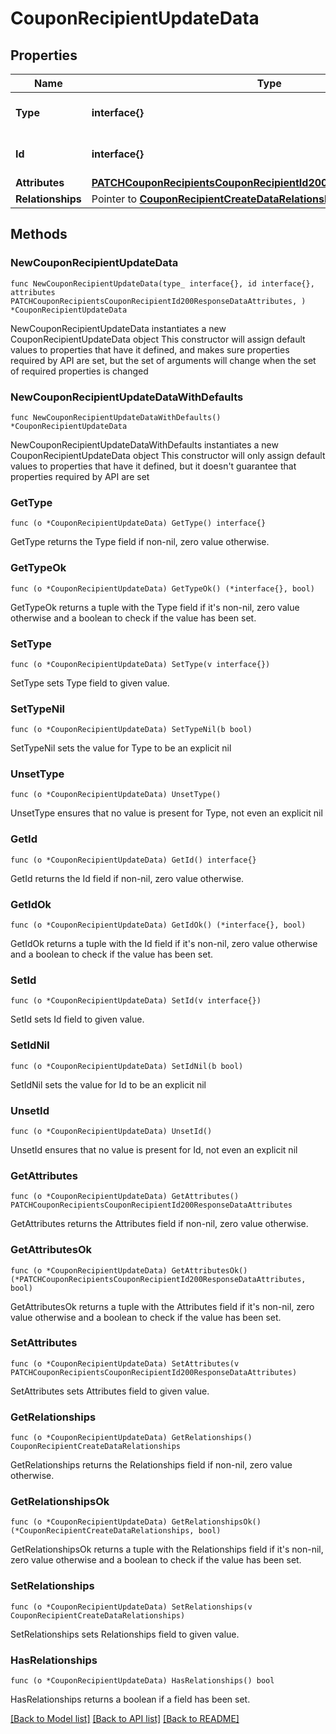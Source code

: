 # CouponRecipientUpdateData

## Properties

Name | Type | Description | Notes
------------ | ------------- | ------------- | -------------
**Type** | **interface{}** | The resource&#39;s type | 
**Id** | **interface{}** | The resource&#39;s id | 
**Attributes** | [**PATCHCouponRecipientsCouponRecipientId200ResponseDataAttributes**](PATCHCouponRecipientsCouponRecipientId200ResponseDataAttributes.md) |  | 
**Relationships** | Pointer to [**CouponRecipientCreateDataRelationships**](CouponRecipientCreateDataRelationships.md) |  | [optional] 

## Methods

### NewCouponRecipientUpdateData

`func NewCouponRecipientUpdateData(type_ interface{}, id interface{}, attributes PATCHCouponRecipientsCouponRecipientId200ResponseDataAttributes, ) *CouponRecipientUpdateData`

NewCouponRecipientUpdateData instantiates a new CouponRecipientUpdateData object
This constructor will assign default values to properties that have it defined,
and makes sure properties required by API are set, but the set of arguments
will change when the set of required properties is changed

### NewCouponRecipientUpdateDataWithDefaults

`func NewCouponRecipientUpdateDataWithDefaults() *CouponRecipientUpdateData`

NewCouponRecipientUpdateDataWithDefaults instantiates a new CouponRecipientUpdateData object
This constructor will only assign default values to properties that have it defined,
but it doesn't guarantee that properties required by API are set

### GetType

`func (o *CouponRecipientUpdateData) GetType() interface{}`

GetType returns the Type field if non-nil, zero value otherwise.

### GetTypeOk

`func (o *CouponRecipientUpdateData) GetTypeOk() (*interface{}, bool)`

GetTypeOk returns a tuple with the Type field if it's non-nil, zero value otherwise
and a boolean to check if the value has been set.

### SetType

`func (o *CouponRecipientUpdateData) SetType(v interface{})`

SetType sets Type field to given value.


### SetTypeNil

`func (o *CouponRecipientUpdateData) SetTypeNil(b bool)`

 SetTypeNil sets the value for Type to be an explicit nil

### UnsetType
`func (o *CouponRecipientUpdateData) UnsetType()`

UnsetType ensures that no value is present for Type, not even an explicit nil
### GetId

`func (o *CouponRecipientUpdateData) GetId() interface{}`

GetId returns the Id field if non-nil, zero value otherwise.

### GetIdOk

`func (o *CouponRecipientUpdateData) GetIdOk() (*interface{}, bool)`

GetIdOk returns a tuple with the Id field if it's non-nil, zero value otherwise
and a boolean to check if the value has been set.

### SetId

`func (o *CouponRecipientUpdateData) SetId(v interface{})`

SetId sets Id field to given value.


### SetIdNil

`func (o *CouponRecipientUpdateData) SetIdNil(b bool)`

 SetIdNil sets the value for Id to be an explicit nil

### UnsetId
`func (o *CouponRecipientUpdateData) UnsetId()`

UnsetId ensures that no value is present for Id, not even an explicit nil
### GetAttributes

`func (o *CouponRecipientUpdateData) GetAttributes() PATCHCouponRecipientsCouponRecipientId200ResponseDataAttributes`

GetAttributes returns the Attributes field if non-nil, zero value otherwise.

### GetAttributesOk

`func (o *CouponRecipientUpdateData) GetAttributesOk() (*PATCHCouponRecipientsCouponRecipientId200ResponseDataAttributes, bool)`

GetAttributesOk returns a tuple with the Attributes field if it's non-nil, zero value otherwise
and a boolean to check if the value has been set.

### SetAttributes

`func (o *CouponRecipientUpdateData) SetAttributes(v PATCHCouponRecipientsCouponRecipientId200ResponseDataAttributes)`

SetAttributes sets Attributes field to given value.


### GetRelationships

`func (o *CouponRecipientUpdateData) GetRelationships() CouponRecipientCreateDataRelationships`

GetRelationships returns the Relationships field if non-nil, zero value otherwise.

### GetRelationshipsOk

`func (o *CouponRecipientUpdateData) GetRelationshipsOk() (*CouponRecipientCreateDataRelationships, bool)`

GetRelationshipsOk returns a tuple with the Relationships field if it's non-nil, zero value otherwise
and a boolean to check if the value has been set.

### SetRelationships

`func (o *CouponRecipientUpdateData) SetRelationships(v CouponRecipientCreateDataRelationships)`

SetRelationships sets Relationships field to given value.

### HasRelationships

`func (o *CouponRecipientUpdateData) HasRelationships() bool`

HasRelationships returns a boolean if a field has been set.


[[Back to Model list]](../README.md#documentation-for-models) [[Back to API list]](../README.md#documentation-for-api-endpoints) [[Back to README]](../README.md)


